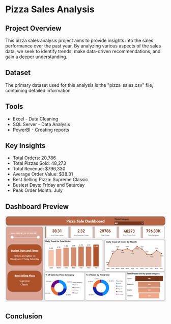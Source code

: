 # Pizza Sales Analysis

## Project Overview
This pizza sales analysis project aims to provide insights into the sales performance over the past year. By analyzing various aspects of the sales data, we seek to identify trends, make data-driven recommendations, and gain a deeper understanding.

## Dataset 
The primary dataset used for this analysis is the "pizza_sales.csv" file, containing detailed information 

## Tools
- Excel - Data Cleaning
- SQL Server - Data Analysis
- PowerBI - Creating reports

## Key Insights
- Total Orders: 20,786
- Total Pizzas Sold: 48,273
- Total Revenue: $796,330
- Average Order Value: $38.31
- Best Selling Pizza: Supreme Classic
- Busiest Days: Friday and Saturday
- Peak Order Month: July

## Dashboard Preview
![Pizza Sales Dashboard](pizza_dashboard.png)

## Conclusion
